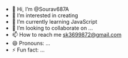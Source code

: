 - 👋 Hi, I’m @Sourav687A
- 👀 I’m interested in creating 
- 🌱 I’m currently learning JavaScript
- 💞️ I’m looking to collaborate on ...
- 📫 How to reach me sk3699872@gmail.com
- 😄 Pronouns: ...
- ⚡ Fun fact: ...

<!---
Sourav687A/Sourav687A is a ✨ special ✨ repository because its `README.md` (this file) appears on your GitHub profile.
You can click the Preview link to take a look at your changes.
--->

